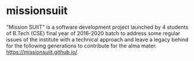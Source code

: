 # missionsuiit
"Mission SUIIT" is a software development project launched by 4 students of B.Tech (CSE) final year of 2016-2020 batch to address some regular issues of the institute with a technical approach and leave a legacy behind for the following generations to contribute for the alma mater. https://missionsuiit.github.io/
